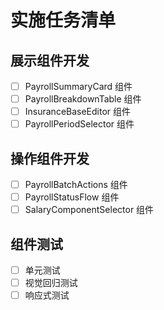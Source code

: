 # 实施任务清单

## 展示组件开发
- [ ] PayrollSummaryCard 组件
- [ ] PayrollBreakdownTable 组件
- [ ] InsuranceBaseEditor 组件
- [ ] PayrollPeriodSelector 组件

## 操作组件开发
- [ ] PayrollBatchActions 组件
- [ ] PayrollStatusFlow 组件
- [ ] SalaryComponentSelector 组件

## 组件测试
- [ ] 单元测试
- [ ] 视觉回归测试
- [ ] 响应式测试
